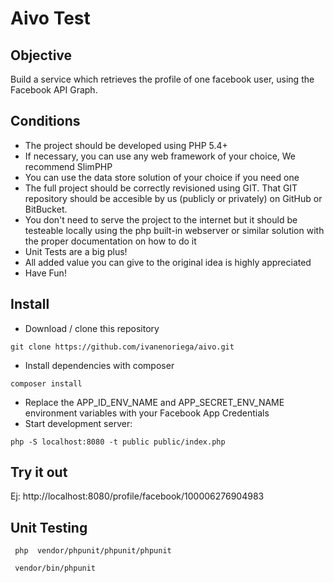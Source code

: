 # Aivo Test

## Objective

Build a service which retrieves the profile of one facebook user, using the Facebook API Graph.

## Conditions

* The project should be developed using PHP 5.4+
* If necessary, you can use any web framework of your choice, We recommend SlimPHP
* You can use the data store solution of your choice if you need one
* The full project should be correctly revisioned using GIT. That GIT repository should be accesible by us (publicly or privately) on GitHub or BitBucket.
* You don't need to serve the project to the internet but it should be testeable locally using the php built-in webserver or similar solution with the proper documentation on how to do it
* Unit Tests are a big plus!
* All added value you can give to the original idea is highly appreciated
* Have Fun!

## Install

- Download / clone this repository

```shell
git clone https://github.com/ivanenoriega/aivo.git
```

- Install dependencies with composer

```shell
composer install
```

- Replace the APP_ID_ENV_NAME and APP_SECRET_ENV_NAME environment variables with your Facebook App Credentials
- Start development server: 
```shell
php -S localhost:8080 -t public public/index.php
```

## Try it out

Ej: http://localhost:8080/profile/facebook/100006276904983

## Unit Testing

```shell
 php  vendor/phpunit/phpunit/phpunit
``` 

```shell
 vendor/bin/phpunit
``` 